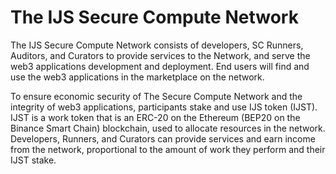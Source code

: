 # The IJS Secure Compute Network

The IJS Secure Compute Network consists of developers, SC Runners, Auditors, and Curators to provide services to the Network, and serve the web3 applications development and deployment.  End users will find and use the web3 applications in the marketplace on the network.

To ensure economic security of The Secure Compute Network and the integrity of web3 applications, participants stake and use IJS token (IJST).  IJST is a work token that is an ERC-20 on the Ethereum (BEP20 on the Binance Smart Chain) blockchain, used to allocate resources in the network. Developers, Runners, and Curators can provide services and earn income from the network, proportional to the amount of work they perform and their IJST stake.
